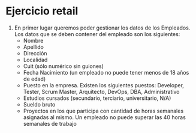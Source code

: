 # Ejercicio retail


1. En primer lugar queremos poder gestionar los datos de los Empleados. Los datos que se deben contener del empleado son los siguientes:
    * Nombre
    * Apellido
    * Dirección
    * Localidad
    * Cuit (sólo numérico sin guiones)
    * Fecha Nacimiento (un empleado no puede tener menos de 18 años de edad)
    * Puesto en la empresa. Existen los siguientes puestos: Developer, Tester,  Scrum Master, Arquitecto, DevOps, DBA, Administrativo
    * Estudios cursados (secundario, terciario, universitario, N/A)
    * Sueldo bruto
    * Proyectos en los que participa con cantidad de horas semanales asignadas al mismo. Un empleado no puede superar las 40 horas semanales de trabajo

